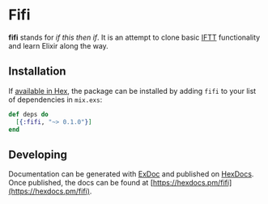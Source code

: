 # Fifi

**fifi** stands for *if this then if*. It is an attempt to clone basic
[IFTT](https://ifttt.com/) functionality and learn Elixir along the way.

## Installation

If [available in Hex](https://hex.pm/docs/publish), the package can be installed
by adding `fifi` to your list of dependencies in `mix.exs`:

```elixir
def deps do
  [{:fifi, "~> 0.1.0"}]
end
```

## Developing

Documentation can be generated with [ExDoc](https://github.com/elixir-lang/ex_doc)
and published on [HexDocs](https://hexdocs.pm). Once published, the docs can
be found at [https://hexdocs.pm/fifi](https://hexdocs.pm/fifi).
